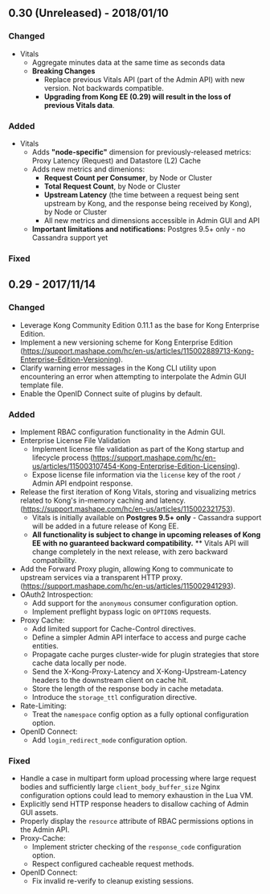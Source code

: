 ## 0.30 (Unreleased) - 2018/01/10

### Changed

- Vitals
  - Aggregate minutes data at the same time as seconds data
  - **Breaking Changes**
    - Replace previous Vitals API (part of the Admin API) with new version. Not backwards compatible.
    - **Upgrading from Kong EE (0.29) will result in the loss of previous Vitals data**.

### Added

- Vitals
  - Adds **"node-specific"** dimension for previously-released metrics: Proxy Latency (Request) and Datastore (L2) Cache
  - Adds new metrics and dimenions:
    - **Request Count per Consumer**, by Node or Cluster
    - **Total Request Count**, by Node or Cluster
    - **Upstream Latency** (the time between a request being sent upstream by Kong, and the response being received by Kong), by Node or Cluster
    - All new metrics and dimensions accessible in Admin GUI and API
  - **Important limitations and notifications:**  Postgres 9.5+ only - no Cassandra support yet

### Fixed

## 0.29 - 2017/11/14

### Changed

- Leverage Kong Community Edition 0.11.1 as the base for Kong Enterprise Edition.
- Implement a new versioning scheme for Kong Enterprise Edition
  (https://support.mashape.com/hc/en-us/articles/115002889713-Kong-Enterprise-Edition-Versioning).
- Clarify warning error messages in the Kong CLI utility upon encountering an
  error when attempting to interpolate the Admin GUI template file.
- Enable the OpenID Connect suite of plugins by default.

### Added

- Implement RBAC configuration functionality in the Admin GUI.
- Enterprise License File Validation
  - Implement license file validation as part of the Kong startup and lifecycle
    process (https://support.mashape.com/hc/en-us/articles/115003107454-Kong-Enterprise-Edition-Licensing).
  - Expose license file information via the `license` key of the root `/` Admin
    API endpoint response.
- Release the first iteration of Kong Vitals, storing and visualizing metrics
  related to Kong's in-memory caching and latency.
  (https://support.mashape.com/hc/en-us/articles/115002321753).
  - Vitals is initially available on **Postgres 9.5+ only** - Cassandra support will be added 
  in a future release of Kong EE.
  - **All functionality is subject to change in upcoming releases of Kong EE with no guaranteed 
  backward compatibility.** ** Vitals API will change completely in the next release, with zero 
  backward compatibility.
- Add the Forward Proxy plugin, allowing Kong to communicate to upstream services
  via a transparent HTTP proxy.
  (https://support.mashape.com/hc/en-us/articles/115002941293).
- OAuth2 Introspection:
  - Add support for the `anonymous` consumer configuration option.
  - Implement preflight bypass logic on `OPTIONS` requests.
- Proxy Cache:
  - Add limited support for Cache-Control directives.
  - Define a simpler Admin API interface to access and purge cache entities.
  - Propagate cache purges cluster-wide for plugin strategies that store cache
    data locally per node.
  - Send the X-Kong-Proxy-Latency and X-Kong-Upstream-Latency headers to the
    downstream client on cache hit.
  - Store the length of the response body in cache metadata.
  - Introduce the `storage_ttl` configuration directive.
- Rate-Limiting:
  - Treat the `namespace` config option as a fully optional configuration option.
- OpenID Connect:
  - Add `login_redirect_mode` configuration option.
 

### Fixed

- Handle a case in multipart form upload processing where large request bodies
  and sufficiently large `client_body_buffer_size` Nginx configuration options
  could lead to memory exhaustion in the Lua VM.
- Explicitly send HTTP response headers to disallow caching of Admin GUI assets.
- Properly display the `resource` attribute of RBAC permissions options in the
  Admin API.
- Proxy-Cache:
  - Implement stricter checking of the `response_code` configuration option.
  - Respect configured cacheable request methods.
- OpenID Connect:
  - Fix invalid re-verify to cleanup existing sessions.
